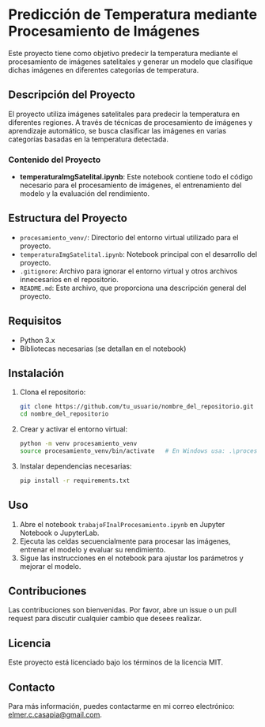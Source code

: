 # Predicción de Temperatura mediante Procesamiento de Imágenes

Este proyecto tiene como objetivo predecir la temperatura mediante el procesamiento de imágenes satelitales y generar un modelo que clasifique dichas imágenes en diferentes categorías de temperatura.

## Descripción del Proyecto

El proyecto utiliza imágenes satelitales para predecir la temperatura en diferentes regiones. A través de técnicas de procesamiento de imágenes y aprendizaje automático, se busca clasificar las imágenes en varias categorías basadas en la temperatura detectada.

### Contenido del Proyecto

- **temperaturaImgSatelital.ipynb**: Este notebook contiene todo el código necesario para el procesamiento de imágenes, el entrenamiento del modelo y la evaluación del rendimiento.

## Estructura del Proyecto

- `procesamiento_venv/`: Directorio del entorno virtual utilizado para el proyecto.
- `temperaturaImgSatelital.ipynb`: Notebook principal con el desarrollo del proyecto.
- `.gitignore`: Archivo para ignorar el entorno virtual y otros archivos innecesarios en el repositorio.
- `README.md`: Este archivo, que proporciona una descripción general del proyecto.

## Requisitos

- Python 3.x
- Bibliotecas necesarias (se detallan en el notebook)

## Instalación

1. Clona el repositorio:
   ```sh
   git clone https://github.com/tu_usuario/nombre_del_repositorio.git
   cd nombre_del_repositorio

2. Crear y activar el entorno virtual:
    ```sh
    python -m venv procesamiento_venv
    source procesamiento_venv/bin/activate   # En Windows usa: .\procesamiento_venv\Scripts\activate


3. Instalar dependencias necesarias:
    ```sh
    pip install -r requirements.txt

## Uso

1. Abre el notebook `trabajoFInalProcesamiento.ipynb` en Jupyter Notebook o JupyterLab.
2. Ejecuta las celdas secuencialmente para procesar las imágenes, entrenar el modelo y evaluar su rendimiento.
3. Sigue las instrucciones en el notebook para ajustar los parámetros y mejorar el modelo.

## Contribuciones

Las contribuciones son bienvenidas. Por favor, abre un issue o un pull request para discutir cualquier cambio que desees realizar.

## Licencia

Este proyecto está licenciado bajo los términos de la licencia MIT.

## Contacto

Para más información, puedes contactarme en mi correo electrónico: [elmer.c.casapia@gmail.com](mailto:tu_email@example.com).



